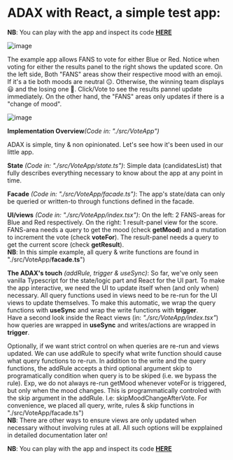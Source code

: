 #  ADAX with React, a simple test app:

**NB**: You can play with the app and inspect its code [**HERE**](https://stackblitz.com/~/github.com/MirjamElad/Adax-React-TW-Exp_0)

![image](https://github.com/user-attachments/assets/e08ba631-5abc-4984-8104-0c11846b0a58)


The example app allows FANS to vote for either Blue or Red. Notice when voting for either the results panel to the right shows the updated score. On the left side, Both "FANS" areas show their respective mood with an emoji. If it's a tie both moods are neutral 😐. Otherwise, the winning team displays 😃 and the losing one 🤬. Click/Vote to see the results pannel update immediately. On the other hand, the "FANS" areas only updates if there is a "change of mood".

![image](https://github.com/user-attachments/assets/4354ff37-92cc-40cb-937e-2122761ae4af)


**Implementation Overview**_(Code in: "./src/VoteApp")_

ADAX is simple, tiny & non opinionated. Let's see how it's been used in our little app.

**State** _(Code in: "./src/VoteApp/state.ts")_: Simple data (candidatesList) that fully describes everything necessary to know about the app at any point in time.

**Facade** _(Code in: "./src/VoteApp/facade.ts")_: The app's state/data can only be queried or written-to through functions defined in the facade.

**UI/views** _(Code in: "./src/VoteApp/index.tsx")_: On the left: 2 FANS-areas for Blue and Red respectively. On the right: 1 result-panel view for the score.  
FANS-area needs a query to get the mood (check **getMood**) and a mutation to increment the vote (check **voteFor**). The result-panel needs a query to get the current score (check **getResult**).  
**NB**: In this simple example, all query & write functions are found in "./src/VoteApp/**facade.ts**")

**The ADAX's touch** _(addRule, trigger & useSync)_: So far, we've only seen vanilla Typescript for the state/logic part and React for the UI part. To make the app interactive, we need the UI to update itself when (and only when) necessary. All query functions used in views need to be re-run for the UI views to update themselves. To make this automatic, we wrap the query functions with **useSync** and wrap the write functions with **trigger**.  
Have a second look inside the React views (in: _"./src/VoteApp/index.tsx"_) how queries are wrapped in **useSync** and writes/actions are wrapped in **trigger**.  

Optionally, if we want strict control on when queries are re-run and views updated. We can use addRule to specify what write function should cause what query functions to re-run. In addition to the write and the query functions, the addRule accepts a third optional argument skip to programatically condition when query is to be skiped (i.e. we bypass the rule). Exp, we do not always re-run getMood whenever voteFor is triggered, but only when the mood changes. This is programmatically controled with the skip argument in the addRule. I.e: skipMoodChangeAfterVote. For convenience, we placed all query, write, rules & skip functions in "./src/VoteApp/facade.ts")  
**NB**: There are other ways to ensure views are only updated when necessary without involving rules at all. All such options will be expplained in detailed documentation later on!


**NB**: You can play with the app and inspect its code [**HERE**](https://stackblitz.com/~/github.com/MirjamElad/Adax-React-TW-Exp_0)
